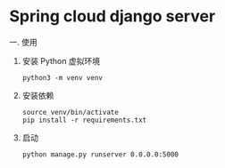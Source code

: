 # Spring cloud django server

一. 使用
1. 安装 Python 虚拟环境
    ```
    python3 -m venv venv
    ```
2. 安装依赖
    ```
    source venv/bin/activate
    pip install -r requirements.txt
    ```
3. 启动
    ```
    python manage.py runserver 0.0.0.0:5000
    ```